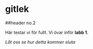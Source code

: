 # gitlek
##header no.2

Här testar vi för fullt. 
Vi övar inför **labb 1**.

*Låt oss se hur detta kommer sluta*
